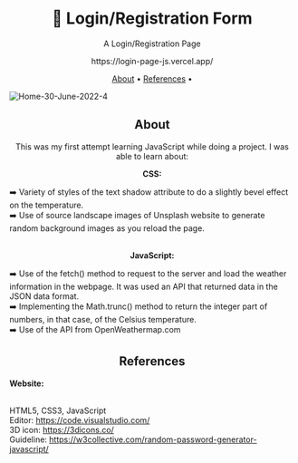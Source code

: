 <h1 align="center">​🔐 Login/Registration Form</h1>
<p align="center">A Login/Registration Page</p>
<p align="center">https://login-page-js.vercel.app/</p>


<p align="center">
 <a href="#about">About</a> •
 <a href="#references">References</a> • 
  
 
</p>


![Home-30-June-2022-_4_](https://user-images.githubusercontent.com/102549776/176738217-f4814fc3-b83e-44bd-8248-1154cdcea35d.gif)



<h2 align="center">About</h2>

<p align="center">This was my first attempt learning JavaScript while doing a project. I was able to learn about:</p>

 <p align="center"><strong>CSS:</strong></p>
➡️ Variety of styles of the text shadow attribute to do a  slightly bevel effect on the temperature.<br>
➡️ Use of source landscape images of Unsplash website to generate random background images as you reload the page.<br><br>

 <p align="center"><strong>JavaScript:</strong></p>
➡️ Use of the fetch() method to request to the server and load the weather information in the webpage. It was used an API that returned data in the JSON data format.<br>
➡️ Implementing the Math.trunc() method to return the integer part of numbers, in that case, of the Celsius temperature.<br>
➡️ Use of the API from OpenWeathermap.com 


          



<h2 align="center">References</h2>

<strong>Website:</strong><br><br>

HTML5, CSS3, JavaScript<br>
Editor: https://code.visualstudio.com/<br>
3D icon: https://3dicons.co/<br>
Guideline: https://w3collective.com/random-password-generator-javascript/
